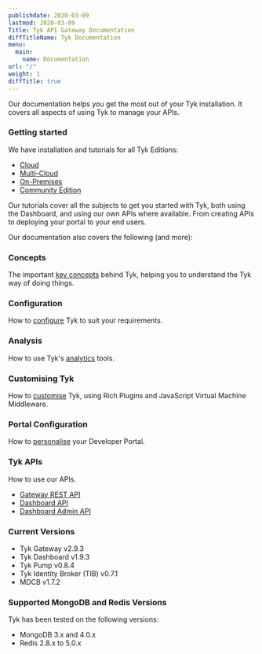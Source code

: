 ```yaml
---
publishdate: 2020-03-09
lastmod: 2020-03-09
Title: Tyk API Gateway Documentation
diffTitleName: Tyk Documentation
menu:
  main:
    name: Documentation
url: "/"
weight: 1
diffTitle: true
---
```


Our documentation helps you get the most out of your Tyk installation. It covers all aspects of using Tyk to manage your APIs.

### Getting started

We have installation and tutorials for all Tyk Editions:

- [Cloud](/docs/getting-started/installation/with-tyk-cloud/)
- [Multi-Cloud](/docs/getting-started/installation/with-tyk-multi-cloud/)
- [On-Premises](/docs/getting-started/installation/with-tyk-on-premises/)
- [Community Edition](/docs/getting-started/installation/with-tyk-community-edition/)

Our tutorials cover all the subjects to get you started with Tyk, both using the Dashboard, and using our own APIs where available. From creating APIs to deploying your portal to your end users.

Our documentation also covers the following (and more):

### Concepts

The important [key concepts](/docs/getting-started/key-concepts/) behind Tyk, helping you to understand the Tyk way of doing things.

### Configuration

How to [configure](/docs/tyk-configuration-reference/) Tyk to suit your requirements.

### Analysis

How to use Tyk's [analytics](/docs/analytics-and-reporting/) tools.

### Customising Tyk

How to [customise](/docs/plugins/) Tyk, using Rich Plugins and JavaScript Virtual Machine Middleware.

### Portal Configuration

How to [personalise](/docs/tyk-developer-portal/customise/) your Developer Portal.

### Tyk APIs

How to use our APIs.

- [Gateway REST API](/docs/tyk-rest-api/)
- [Dashboard API](/docs/tyk-dashboard-api/)
- [Dashboard Admin API](/docs/dashboard-admin-api/)

### Current Versions

- Tyk Gateway v2.9.3
- Tyk Dashboard v1.9.3
- Tyk Pump v0.8.4
- Tyk Identity Broker (TIB) v0.7.1
- MDCB v1.7.2

### Supported MongoDB and Redis Versions

Tyk has been tested on the following versions:

- MongoDB 3.x and 4.0.x
- Redis 2.8.x to 5.0.x
